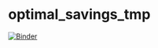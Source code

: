 # optimal_savings_tmp

[![Binder](http://mybinder.org/badge.svg)](http://mybinder.org/repo/albop/optimal_savings_tmp)
